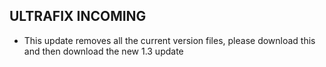 ## ULTRAFIX INCOMING

- This update removes all the current version files, please download this and then download the new 1.3 update


